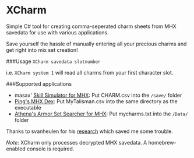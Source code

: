 # XCharm
Simple C# tool for creating comma-seperated charm sheets from MHX savedata for use with various applications.

Save yourself the hassle of manually entering all your precious charms and get right into mix set creation!

###Usage
`XCharm savedata slotnumber`


i.e. `XCharm system 1` will read all charms from your first character slot.

###Supported applications
* masax' [Skill Simulator for MHX](http://www.geocities.jp/masax_mh/mhx/): Put CHARM.csv into the `/save/` folder
* [Ping's MHX Dex](https://www.facebook.com/PingsDex/): Put MyTalisman.csv into the same directory as the executable
* [Athena's Armor Set Searcher for MHX](http://zippyshare.com/AthenaADP): Put mycharms.txt into the `/Data/` folder

Thanks to svanheulen for his [research](https://github.com/svanheulen/mhff/wiki/MHX-system-Format) which saved me some trouble.

*Note:* XCharm only processes decrypted MHX savedata. A homebrew-enabled console is required.